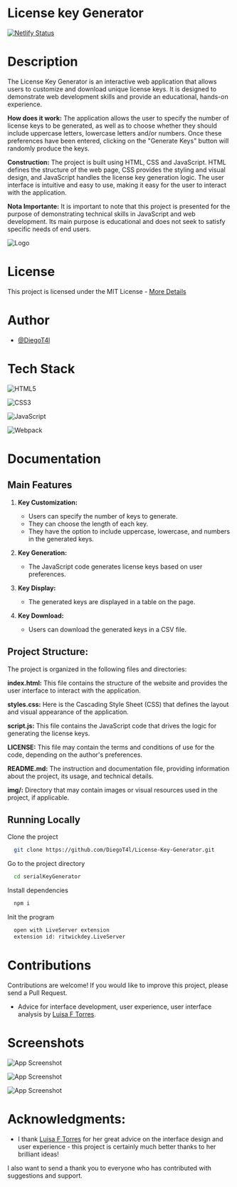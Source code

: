 
# License key Generator
[![Netlify Status](https://api.netlify.com/api/v1/badges/cce6364f-304d-4c56-b0ac-7f540ff3a2df/deploy-status)](https://app.netlify.com/sites/licensekeygenerator/deploys)
# Description
The License Key Generator is an interactive web application that allows users to customize and download unique license keys. It is designed to demonstrate web development skills and provide an educational, hands-on experience.

**How does it work:**
The application allows the user to specify the number of license keys to be generated, as well as to choose whether they should include uppercase letters, lowercase letters and/or numbers. Once these preferences have been entered, clicking on the "Generate Keys" button will randomly produce the keys.

**Construction:**
The project is built using HTML, CSS and JavaScript. HTML defines the structure of the web page, CSS provides the styling and visual design, and JavaScript handles the license key generation logic. The user interface is intuitive and easy to use, making it easy for the user to interact with the application.

**Nota Importante:**
It is important to note that this project is presented for the purpose of demonstrating technical skills in JavaScript and web development. Its main purpose is educational and does not seek to satisfy specific needs of end users.

![Logo](https://cdn.discordapp.com/attachments/1123647915609555044/1163597207904207008/Diseno_sin_titulo_1.png?ex=65402758&is=652db258&hm=daf28b18257219aa20e6070724be98e407f431bf9a6ca3c23b9d6ffed4dec769&)


# License
This project is licensed under the MIT License - [More Details](https://github.com/DiegoT4l/License-Key-Generator/blob/main/LICENSE)


# Author

- [@DiegoT4l](https://www.github.com/diegot4l)
# Tech Stack

 ![HTML5](https://img.shields.io/badge/html5-%23E34F26.svg?style=for-the-badge&logo=html5&logoColor=white)
 
 ![CSS3](https://img.shields.io/badge/css3-%231572B6.svg?style=for-the-badge&logo=css3&logoColor=white)
 
 ![JavaScript](https://img.shields.io/badge/javascript-%23323330.svg?style=for-the-badge&logo=javascript&logoColor=%23F7DF1E)
 
 ![Webpack](https://img.shields.io/badge/webpack-%238DD6F9.svg?style=for-the-badge&logo=webpack&logoColor=black)

# Documentation

## Main Features

1. **Key Customization:**
   - Users can specify the number of keys to generate.
   - They can choose the length of each key.
   - They have the option to include uppercase, lowercase, and numbers in the generated keys.

2. **Key Generation:**
   - The JavaScript code generates license keys based on user preferences.

3. **Key Display:**
   - The generated keys are displayed in a table on the page.

4. **Key Download:**
   - Users can download the generated keys in a CSV file.

## Project Structure:

The project is organized in the following files and directories:

**index.html:** This file contains the structure of the website and provides the user interface to interact with the application.

**styles.css:** Here is the Cascading Style Sheet (CSS) that defines the layout and visual appearance of the application.

**script.js:** This file contains the JavaScript code that drives the logic for generating the license keys.

**LICENSE:** This file may contain the terms and conditions of use for the code, depending on the author's preferences.

**README.md:** The instruction and documentation file, providing information about the project, its usage, and technical details.

**img/:** Directory that may contain images or visual resources used in the project, if applicable.




## Running Locally

Clone the project

```bash
  git clone https://github.com/DiegoT4l/License-Key-Generator.git
```
Go to the project directory

```bash
  cd serialKeyGenerator
```

Install dependencies

```bash
  npm i
```

Init the program

```bash
  open with LiveServer extension 
  extension id: ritwickdey.LiveServer
```


# Contributions
Contributions are welcome! If you would like to improve this project, please send a Pull Request.

- Advice for interface development, user experience, user interface analysis by [Luisa F Torres](https://www.instagram.com/luisa.flt/).


# Screenshots

![App Screenshot](https://cdn.discordapp.com/attachments/1123647915609555044/1162956180033912943/serial-key-code.png?ex=653dd258&is=652b5d58&hm=9f969529f1e442f7656ed3ddbf8b30a58fa3ec1e7b68d553d0e53840c5b2d38f&)

![App Screenshot](https://cdn.discordapp.com/attachments/1123647915609555044/1162958637677949048/image.png?ex=653dd4a1&is=652b5fa1&hm=a1775bf0b3062505b19887f89516dc90e411b754c35b562608b3aa9b1012f94d&)

![App Screenshot](https://cdn.discordapp.com/attachments/1123647915609555044/1162961162133057596/image.png?ex=653dd6fb&is=652b61fb&hm=5b2bbf437a1f99901927e780547df9a7cda0189cf216caccef82b54974ce749d&)

# Acknowledgments:

- I thank [Luisa F Torres](#) for her great advice on the interface design and user experience - this project is certainly much better thanks to her brilliant ideas!

I also want to send a thank you to everyone who has contributed with suggestions and support.
